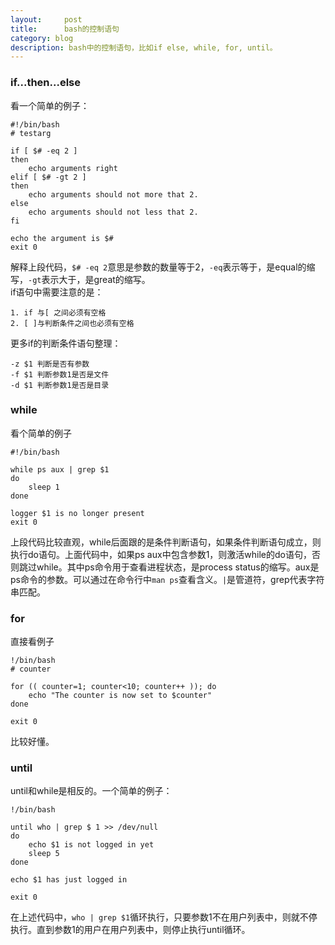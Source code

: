 ```yaml
---
layout:     post
title:      bash的控制语句
category: blog
description: bash中的控制语句，比如if else, while, for, until。
---
```


### if...then...else   
看一个简单的例子：    
	
	#!/bin/bash
	# testarg

	if [ $# -eq 2 ]
	then
		echo arguments right
	elif [ $# -gt 2 ]
	then
		echo arguments should not more that 2.
	else
		echo arguments should not less that 2.
	fi

	echo the argument is $#
	exit 0   

解释上段代码，`$# -eq 2`意思是参数的数量等于2，`-eq`表示等于，是equal的缩写，`-gt`表示大于，是great的缩写。   
if语句中需要注意的是：    
	
	1. if 与[ 之间必须有空格
	2. [ ]与判断条件之间也必须有空格

更多if的判断条件语句整理：   

	-z $1 判断是否有参数   
	-f $1 判断参数1是否是文件    
	-d $1 判断参数1是否是目录   

### while    
看个简单的例子

	#!/bin/bash
	
	while ps aux | grep $1
	do 
		sleep 1
	done
	
	logger $1 is no longer present
	exit 0

上段代码比较直观，while后面跟的是条件判断语句，如果条件判断语句成立，则执行do语句。上面代码中，如果ps aux中包含参数1，则激活while的do语句，否则跳过while。其中ps命令用于查看进程状态，是process status的缩写。aux是ps命令的参数。可以通过在命令行中`man ps`查看含义。`|`是管道符，grep代表字符串匹配。     
  

### for
直接看例子

	!/bin/bash
	# counter
	
	for (( counter=1; counter<10; counter++ )); do
		echo "The counter is now set to $counter"
	done
	
	exit 0
比较好懂。


### until      
until和while是相反的。一个简单的例子：   
	
	!/bin/bash
	
	until who | grep $ 1 >> /dev/null
	do
		echo $1 is not logged in yet
		sleep 5
	done 
	
	echo $1 has just logged in
	
	exit 0
	
在上述代码中，`who | grep $1`循环执行，只要参数1不在用户列表中，则就不停执行。直到参数1的用户在用户列表中，则停止执行until循环。   


	                                                                                                                                                                             